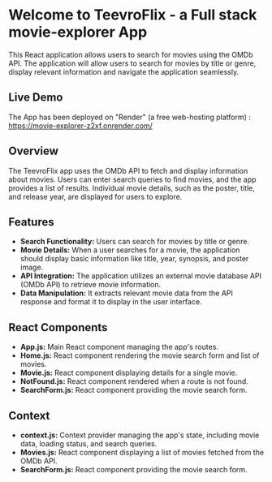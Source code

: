 # Welcome to TeevroFlix - a Full stack movie-explorer App

This React application allows users to search for movies using the OMDb API. The application will allow users to search for movies by title or genre, display relevant information and navigate the application seamlessly.


## Live Demo

The App has been deployed on "Render" (a free web-hosting platform) : https://movie-explorer-z2xf.onrender.com/

## Overview

The TeevroFlix app uses the OMDb API to fetch and display information about movies. Users can enter search queries to find movies, and the app provides a list of results. Individual movie details, such as the poster, title, and release year, are displayed for users to explore.

## Features

- **Search Functionality:** Users can search for movies by title or genre.
- **Movie Details:** When a user searches for a movie, the application should display
basic information like title, year, synopsis, and poster image.
- **API Integration:** The application utilizes an external movie database API (OMDb API) to retrieve movie information.
- **Data Manipulation:** It extracts relevant movie data from the API response and format it to display in the user interface.

## React Components

- **App.js:** Main React component managing the app's routes.
- **Home.js:** React component rendering the movie search form and list of movies.
- **Movie.js:** React component displaying details for a single movie.
- **NotFound.js:** React component rendered when a route is not found.
- **SearchForm.js:** React component providing the movie search form.

## Context

- **context.js:** Context provider managing the app's state, including movie data, loading status, and search queries.
- **Movies.js:** React component displaying a list of movies fetched from the OMDb API.
- **SearchForm.js:** React component providing the movie search form.


  

